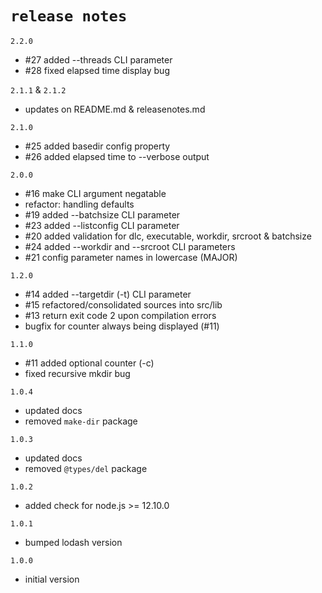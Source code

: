 # `release notes`

`2.2.0`
- #27 added --threads CLI parameter
- #28 fixed elapsed time display bug
  
`2.1.1` & `2.1.2`
- updates on README.md & releasenotes.md 
  
`2.1.0`
- #25 added basedir config property
- #26 added elapsed time to --verbose output
  
`2.0.0`
- #16 make CLI argument negatable
- refactor: handling defaults
- #19 added --batchsize CLI parameter
- #23 added --listconfig CLI parameter
- #20 added validation for dlc, executable, workdir, srcroot & batchsize
- #24 added --workdir and --srcroot CLI parameters
- #21 config parameter names in lowercase (MAJOR)
  
`1.2.0`
- #14 added --targetdir (-t) CLI parameter
- #15 refactored/consolidated sources into src/lib
- #13 return exit code 2 upon compilation errors
- bugfix for counter always being displayed (#11)

`1.1.0`
- #11 added optional counter (-c) 
- fixed recursive mkdir bug

`1.0.4`
- updated docs
- removed `make-dir` package
  
`1.0.3`
- updated docs
- removed `@types/del` package
  
`1.0.2`
- added check for node.js >= 12.10.0
  
`1.0.1`
- bumped lodash version 
  
`1.0.0`
- initial version